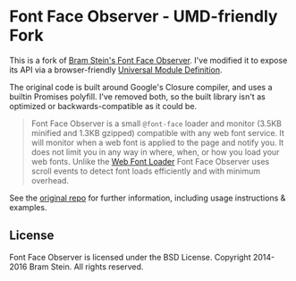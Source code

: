 # Font Face Observer - UMD-friendly Fork

This is a fork of [Bram Stein's Font Face Observer](https://github.com/bramstein/fontfaceobserver).
I've modified it to expose its API via a browser-friendly [Universal Module Definition](https://github.com/umdjs/umd/blob/master/templates/returnExports.js).

The original code is built around Google's Closure compiler, and uses a builtin Promises polyfill.
I've removed both, so the built library isn't as optimized or backwards-compatible as it could be.

> Font Face Observer is a small `@font-face` loader and monitor (3.5KB minified and 1.3KB gzipped) compatible with any web font service. It will monitor when a web font is applied to the page and notify you. It does not limit you in any way in where, when, or how you load your web fonts. Unlike the [Web Font Loader](https://github.com/typekit/webfontloader) Font Face Observer uses scroll events to detect font loads efficiently and with minimum overhead.

See the [original repo](https://github.com/bramstein/fontfaceobserver) for further information, including usage instructions & examples.

## License

Font Face Observer is licensed under the BSD License. Copyright 2014-2016 Bram Stein. All rights reserved.
